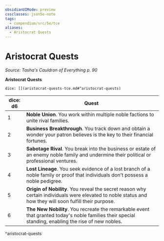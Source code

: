 ```yaml
---
obsidianUIMode: preview
cssclasses: json5e-note
tags:
  - compendium/src/5e/tce
aliases:
  - Aristocrat Quests
---
```

# Aristocrat Quests
*Source: Tasha's Cauldron of Everything p. 90* 

**Aristocrat Quests**

`dice: [](aristocrat-quests-tce.md#^aristocrat-quests)`

| dice: d6 | Quest |
|----------|-------|
| 1 | **Noble Union**. You work within multiple noble factions to unite rival families. |
| 2 | **Business Breakthrough**. You track down and obtain a wonder your patron believes is the key to their financial fortunes. |
| 3 | **Sabotage Rival**. You break into the business or estate of an enemy noble family and undermine their political or professional ventures. |
| 4 | **Lost Lineage**. You seek evidence of a lost branch of a noble family or proof that individuals don't possess a noble pedigree. |
| 5 | **Origin of Nobility**. You reveal the secret reason why certain individuals were elevated to noble status and how they will soon fulfill their purpose. |
| 6 | **The New Nobility**. You recreate the remarkable event that granted today's noble families their special standing, enabling the rise of new nobles. |
^aristocrat-quests